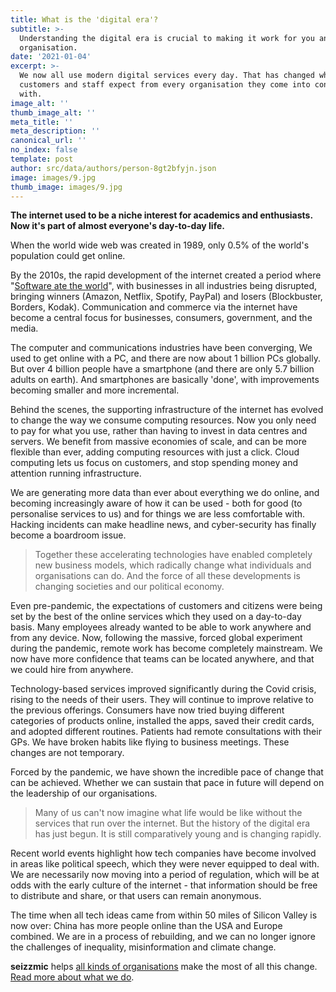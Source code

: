 ```yaml
---
title: What is the 'digital era'?
subtitle: >-
  Understanding the digital era is crucial to making it work for you and your
  organisation.
date: '2021-01-04'
excerpt: >-
  We now all use modern digital services every day. That has changed what
  customers and staff expect from every organisation they come into contact
  with.
image_alt: ''
thumb_image_alt: ''
meta_title: ''
meta_description: ''
canonical_url: ''
no_index: false
template: post
author: src/data/authors/person-8gt2bfyjn.json
image: images/9.jpg
thumb_image: images/9.jpg
---
```

**The internet used to be a niche interest for academics and enthusiasts. Now it's part of almost everyone's day-to-day life.**

When the world wide web was created in 1989, only 0.5% of the world's population could get online.

By the 2010s, the rapid development of the internet created a period where "[Software ate the world](https://www.wsj.com/articles/SB10001424053111903480904576512250915629460)", with businesses in all industries being disrupted, bringing winners (Amazon, Netflix, Spotify, PayPal) and losers (Blockbuster, Borders, Kodak). Communication and commerce via the internet have become a central focus for businesses, consumers, government, and the media.

The computer and communications industries have been converging, We used to get online with a PC, and there are now about 1 billion PCs globally. But over 4 billion people have a smartphone (and there are only 5.7 billion adults on earth). And smartphones are basically 'done', with improvements becoming smaller and more incremental.

Behind the scenes, the supporting infrastructure of the internet has evolved to change the way we consume computing resources. Now you only need to pay for what you use, rather than having to invest in data centres and servers. We benefit from massive economies of scale, and can be more flexible than ever, adding computing resources with just a click. Cloud computing lets us focus on customers, and stop spending money and attention running infrastructure.

We are generating more data than ever about everything we do online, and becoming increasingly aware of how it can be used - both for good (to personalise services to us) and for things we are less comfortable with. Hacking incidents can make headline news, and cyber-security has finally become a boardroom issue.

> Together these accelerating technologies have enabled completely new business models, which radically change what individuals and organisations can do. And the force of all these developments is changing societies and our political economy.

Even pre-pandemic, the expectations of customers and citizens were being set by the best of the online services which they used on a day-to-day basis. Many employees already wanted to be able to work anywhere and from any device. Now, following the massive, forced global experiment during the pandemic, remote work has become completely mainstream. We now have more confidence that teams can be located anywhere, and that we could hire from anywhere.

Technology-based services improved significantly during the Covid crisis, rising to the needs of their users. They will continue to improve relative to the previous offerings. Consumers have now tried buying different categories of products online, installed the apps, saved their credit cards, and adopted different routines. Patients had remote consultations with their GPs. We have broken habits like flying to business meetings. These changes are not temporary.

Forced by the pandemic, we have shown the incredible pace of change that can be achieved. Whether we can sustain that pace in future will depend on the leadership of our organisations.

> Many of us can't now imagine what life would be like without the services that run over the internet. But the history of the digital era has just begun. It is still comparatively young and is changing rapidly.

Recent world events highlight how tech companies have become involved in areas like political speech, which they were never equipped to deal with. We are necessarily now moving into a period of regulation, which will be at odds with the early culture of the internet - that information should be free to distribute and share, or that users can remain anonymous.

The time when all tech ideas came from within 50 miles of Silicon Valley is now over: China has more people online than the USA and Europe combined. We are in a process of rebuilding, and we can no longer ignore the challenges of inequality, misinformation and climate change.

**seizzmic** helps [all kinds of organisations](https://) make the most of all this change. [Read more about what we do]().
